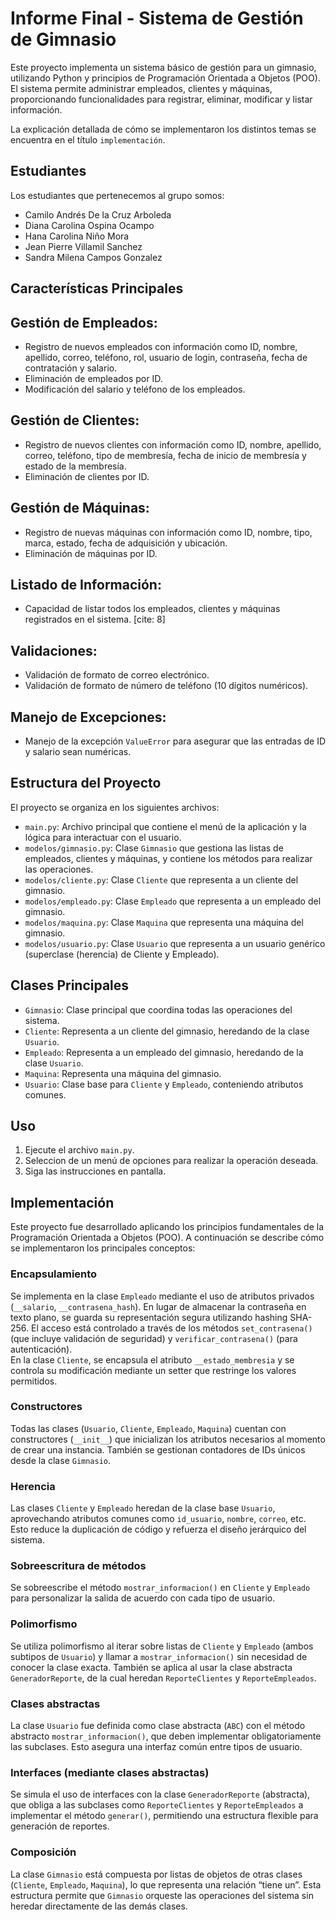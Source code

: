 # Informe Final - Sistema de Gestión de Gimnasio

Este proyecto implementa un sistema básico de gestión para un gimnasio, utilizando Python y principios de Programación Orientada a Objetos (POO). El sistema permite administrar empleados, clientes y máquinas, proporcionando funcionalidades para registrar, eliminar, modificar y listar información.

La explicación detallada de cómo se implementaron los distintos temas se encuentra en el título `implementación`. 


## Estudiantes
Los estudiantes que pertenecemos al grupo somos:

* Camilo Andrés De la Cruz Arboleda
* Diana Carolina Ospina Ocampo
* Hana Carolina Niño Mora
* Jean Pierre Villamil Sanchez
* Sandra Milena Campos Gonzalez

## Características Principales

## Gestión de Empleados:
*  Registro de nuevos empleados con información como ID, nombre, apellido, correo, teléfono, rol, usuario de login, contraseña, fecha de contratación y salario.
* Eliminación de empleados por ID. 
* Modificación del salario y teléfono de los empleados. 
## Gestión de Clientes:
* Registro de nuevos clientes con información como ID, nombre, apellido, correo, teléfono, tipo de membresía, fecha de inicio de membresía y estado de la membresía.
* Eliminación de clientes por ID. 
## Gestión de Máquinas:
* Registro de nuevas máquinas con información como ID, nombre, tipo, marca, estado, fecha de adquisición y ubicación.
* Eliminación de máquinas por ID.
## Listado de Información:
* Capacidad de listar todos los empleados, clientes y máquinas registrados en el sistema. [cite: 8]
## Validaciones:
* Validación de formato de correo electrónico.
* Validación de formato de número de teléfono (10 dígitos numéricos). 
## Manejo de Excepciones:
* Manejo de la excepción `ValueError` para asegurar que las entradas de ID y salario sean numéricas.

## Estructura del Proyecto

El proyecto se organiza en los siguientes archivos:

* `main.py`:  Archivo principal que contiene el menú de la aplicación y la lógica para interactuar con el usuario. 
* `modelos/gimnasio.py`:  Clase `Gimnasio` que gestiona las listas de empleados, clientes y máquinas, y contiene los métodos para realizar las operaciones. 
* `modelos/cliente.py`:  Clase `Cliente` que representa a un cliente del gimnasio. 
* `modelos/empleado.py`:  Clase `Empleado` que representa a un empleado del gimnasio.
* `modelos/maquina.py`:  Clase `Maquina` que representa una máquina del gimnasio. 
* `modelos/usuario.py`: Clase `Usuario` que representa a un usuario genérico (superclase (herencia) de Cliente y Empleado).

## Clases Principales

* `Gimnasio`: Clase principal que coordina todas las operaciones del sistema.
* `Cliente`: Representa a un cliente del gimnasio, heredando de la clase `Usuario`.
* `Empleado`: Representa a un empleado del gimnasio, heredando de la clase `Usuario`.
* `Maquina`: Representa una máquina del gimnasio.
* `Usuario`: Clase base para `Cliente` y `Empleado`, conteniendo atributos comunes. 

## Uso

1.  Ejecute el archivo `main.py`.
2.  Seleccion de un menú de opciones para realizar la operación deseada.
3.  Siga las instrucciones en pantalla.


## Implementación

Este proyecto fue desarrollado aplicando los principios fundamentales de la Programación Orientada a Objetos (POO). A continuación se describe cómo se implementaron los principales conceptos:

### Encapsulamiento

Se implementa en la clase `Empleado` mediante el uso de atributos privados (`__salario`, `__contrasena_hash`). En lugar de almacenar la contraseña en texto plano, se guarda su representación segura utilizando hashing SHA-256. El acceso está controlado a través de los métodos `set_contrasena()` (que incluye validación de seguridad) y `verificar_contrasena()` (para autenticación).  
En la clase `Cliente`, se encapsula el atributo `__estado_membresia` y se controla su modificación mediante un setter que restringe los valores permitidos.


### Constructores
Todas las clases (`Usuario`, `Cliente`, `Empleado`, `Maquina`) cuentan con constructores (`__init__`) que inicializan los atributos necesarios al momento de crear una instancia. También se gestionan contadores de IDs únicos desde la clase `Gimnasio`.

### Herencia
Las clases `Cliente` y `Empleado` heredan de la clase base `Usuario`, aprovechando atributos comunes como `id_usuario`, `nombre`, `correo`, etc. Esto reduce la duplicación de código y refuerza el diseño jerárquico del sistema.

### Sobreescritura de métodos
Se sobreescribe el método `mostrar_informacion()` en `Cliente` y `Empleado` para personalizar la salida de acuerdo con cada tipo de usuario.

### Polimorfismo
Se utiliza polimorfismo al iterar sobre listas de `Cliente` y `Empleado` (ambos subtipos de `Usuario`) y llamar a `mostrar_informacion()` sin necesidad de conocer la clase exacta. También se aplica al usar la clase abstracta `GeneradorReporte`, de la cual heredan `ReporteClientes` y `ReporteEmpleados`.

### Clases abstractas
La clase `Usuario` fue definida como clase abstracta (`ABC`) con el método abstracto `mostrar_informacion()`, que deben implementar obligatoriamente las subclases. Esto asegura una interfaz común entre tipos de usuario.

### Interfaces (mediante clases abstractas)
Se simula el uso de interfaces con la clase `GeneradorReporte` (abstracta), que obliga a las subclases como `ReporteClientes` y `ReporteEmpleados` a implementar el método `generar()`, permitiendo una estructura flexible para generación de reportes.

### Composición
La clase `Gimnasio` está compuesta por listas de objetos de otras clases (`Cliente`, `Empleado`, `Maquina`), lo que representa una relación “tiene un”. Esta estructura permite que `Gimnasio` orqueste las operaciones del sistema sin heredar directamente de las demás clases.

